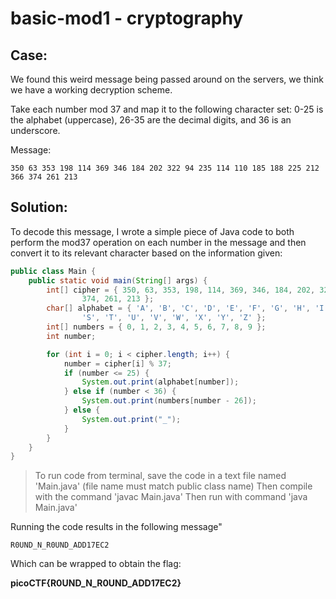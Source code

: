 # basic-mod1 - cryptography

## Case:

We found this weird message being passed around on the servers, we think we have a working decryption scheme.

Take each number mod 37 and map it to the following character set: 0-25 is the alphabet (uppercase), 26-35 are the decimal digits, and 36 is an underscore.

Message:

```
350 63 353 198 114 369 346 184 202 322 94 235 114 110 185 188 225 212 366 374 261 213
```

## Solution: 

To decode this message, I wrote a simple piece of Java code to both perform the mod37 operation on each number in the message and then convert it to its relevant character based on the information given:

```java 
public class Main {
    public static void main(String[] args) {
        int[] cipher = { 350, 63, 353, 198, 114, 369, 346, 184, 202, 322, 94, 235, 114, 110, 185, 188, 225, 212, 366,
                374, 261, 213 };
        char[] alphabet = { 'A', 'B', 'C', 'D', 'E', 'F', 'G', 'H', 'I', 'J', 'K', 'L', 'M', 'N', 'O', 'P', 'Q', 'R',
                'S', 'T', 'U', 'V', 'W', 'X', 'Y', 'Z' };
        int[] numbers = { 0, 1, 2, 3, 4, 5, 6, 7, 8, 9 };
        int number;

        for (int i = 0; i < cipher.length; i++) {
            number = cipher[i] % 37;
            if (number <= 25) {
                System.out.print(alphabet[number]);
            } else if (number < 36) {
                System.out.print(numbers[number - 26]);
            } else {
                System.out.print("_");
            }
        }
    }
}
```
> To run code from terminal, save the code in a text file named 'Main.java' (file name must match public class name)
> Then compile with the command 'javac Main.java'
> Then run with command 'java Main.java'

Running the code results in the following message"

```
R0UND_N_R0UND_ADD17EC2
```

Which can be wrapped to obtain the flag:

**picoCTF{R0UND_N_R0UND_ADD17EC2}**
